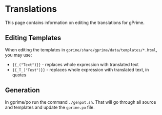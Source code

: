 # Translations

This page contains information on editing the translations for gPrime.

Editing Templates
-----------------

When editing the templates in `gprime/share/gprime/data/templates/*.html`, you may use:

* `{{_("Text")}}` - replaces whole expression with translated text
* `{{_T_("Test")}}` - replaces whole expression with translated text, in quotes

## Generation

In gprime/po run the command `./genpot.sh`. That will go through all source and templates and update the `gprime.po` file.
